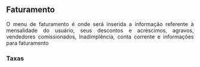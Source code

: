 ## Faturamento

<p align="justify">O menu de faturamento é onde será inserida a informação referente à mensalidade do usuário, seus descontos e acréscimos, agravos, vendedores comissionados, Inadimplência, conta corrente e informações para faturamento</p>

### Taxas

<p align="justify"></p>
<!---
<div align="center">
  <img src="https://github.com/LucasLD1/Manual-CPS/blob/main/Imagens/aba_plano.png">
</div>
<br>
-->
